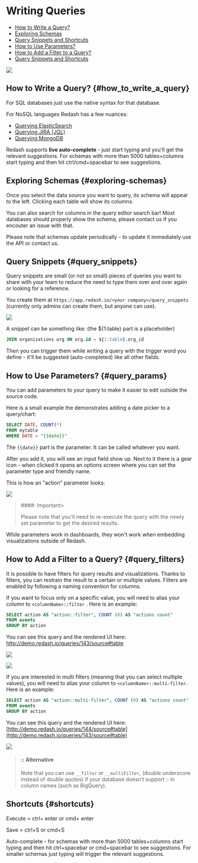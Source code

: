 # Writing Queries

* [How to Write a Query?](#how_to_write_a_query)
* [Exploring Schemas](#exploring-schemas)
* [Query Snippets and Shortcuts](#query_snippets)
* [How to Use Parameters?](#query_params)
* [How to Add a Filter to a Query?](#query_filters)
* [Query Snippets and Shortcuts](#query_snippets)

![](../assets/gifs/queries/add_new_query.gif)

## How to Write a Query? {#how_to_write_a_query}

For SQL databases just use the native syntax for that database.

For NoSQL languages Redash has a few nuances:

* [Querying ElasticSearch](querying_elasticsearch.md)
* [Querying JIRA (JQL)](querying_jira_jql.md)
* [Querying MongoDB](querying_mongodb.md)


Redash supports **live auto-complete** - just start typing and you'll get the relevant suggestions.
For schemas with more than 5000 tables+columns start typing and then hit ctrl/cmd+spacebar to see suggestions.

## Exploring Schemas {#exploring-schemas}

Once you select the data source you want to query, its schema will appear to the left. Clicking each table will show its columns.

You can also search for columns in the query editor search bar!
Most databases should properly show the schema, please contact us if you encouter an issue with that.

Please note that schemas update periodically - to update it immediately use the API or contact us.

## Query Snippets {#query_snippets}

Query snippets are small (or not so small) pieces of queries you want to share with your team to reduce the need to type them over and over again or looking for a reference.

You create them at `https://app.redash.io/<your company>/query_snippets` (currently only admins can create them, but anyone can use).

![](../assets/Snippet.png)

A snippet can be something like: (the ${1:table} part is a placeholder)

```sql
JOIN organizations org ON org.id = ${1:table}.org_id
```

Then you can trigger them while writing a query with the trigger word you define - it'll be suggested (auto-completed) like all other fields.

## How to Use Parameters? {#query_params}

You can add parameters to your query to make it easier to edit outside the source code.

Here is a small example the demonstrates adding a date picker to a query/chart:

```sql
SELECT DATE, COUNT(*)
FROM mytable
WHERE DATE = "{{date}}"
```


The `{{date}}` part is the parameter. It can be called whatever you want.

After you add it, you will see an input field show up. Next to it there is a gear icon - when clicked it opens an options screen where you can set the parameter type and friendly name.

This is how an "action" parameter looks:

![](../assets/param_example.png)

> ####: Important>
>
> Please note that you'll need to re-execute the query with the newly set parameter to get the desired results.

While parameters work in dashboards, they won't work when embedding visualizations outside of Redash.

## How to Add a Filter to a Query? {#query_filters}

It is possible to have filters for query results and visualizations. Thanks to filters, you can restrain the result to a certain or multiple values. Filters are enabled by following a naming convention for columns.

If you want to focus only on a specific value, you will need to alias your column to `<columnName>::filter` . Here is an example:

```sql
SELECT action AS "action::filter", COUNT (0) AS "actions count"
FROM events
GROUP BY action
```

You can see this query and the rendered UI here: http://demo.redash.io/queries/143/source#table

![](../assets/filter_example_action_create.png)

![](../assets/filter_example_action_fork.png)

If you are interested in multi filters (meaning that you can select multiple values), you will need to alias your column to `<columnName>::multi-filter`. Here is an example:

```sql
SELECT action AS "action::multi-filter", COUNT (0) AS "actions count"
FROM events
GROUP BY action
```

You can see this query and the rendered UI here: [http://demo.redash.io/queries/144/source#table](http://demo.redash.io/queries/143/source#table)

![](../assets/multifilter_example.png)

> #### :: Alternative
>
> Note that you can use `__filter` or `__multiFilter`, (double underscore instead of double quotes) if your database doesn’t support :: in column names (such as BigQuery).

## Shortcuts {#shortcuts}

Execute = ctrl+ enter or cmd+ enter

Save = ctrl+S or cmd+S

Auto-complete - for schemas with more than 5000 tables+columns start typing and then hit ctrl+spacebar or cmd+spacebar to see suggestions. For smaller schemas just typing will trigger the relevant suggestions.
